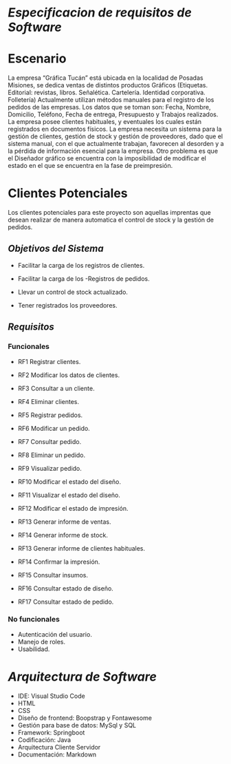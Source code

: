 # *_Especificacion de requisitos de Software_*
# Escenario
La empresa “Gráfica Tucán” está ubicada en la localidad de Posadas Misiones, se dedica ventas de distintos productos Gráficos (Etiquetas. Editorial: revistas, libros. Señalética. Cartelería. Identidad corporativa. Folletería)
Actualmente utilizan métodos manuales para el registro de los pedidos de las empresas. Los datos que se toman son: Fecha, Nombre, Domicilio, Teléfono, Fecha de entrega, Presupuesto y Trabajos realizados. La empresa posee clientes habituales, y eventuales los cuales están registrados en documentos físicos.
La empresa necesita un sistema para la gestión de clientes, gestión de stock y gestión de proveedores, dado que el sistema manual, con el que actualmente trabajan, favorecen al desorden y a la pérdida de información esencial para la empresa.
Otro problema es que el Diseñador gráfico se encuentra con la imposibilidad de modificar el estado en el que se encuentra en la fase de preimpresión.
# Clientes Potenciales
Los clientes potenciales para este proyecto son aquellas imprentas que desean realizar de manera automatica el control de stock  y la gestión de pedidos. 

## _Objetivos del Sistema_
- Facilitar la carga de los registros de clientes.

- Facilitar la carga de los -Registros de pedidos.

- Llevar un control de stock actualizado. 

- Tener registrados los proveedores.

## _Requisitos_ 
### Funcionales
- RF1		Registrar clientes.

- RF2		Modificar los datos de clientes.

- RF3		Consultar a un cliente.

- RF4		Eliminar clientes.

- RF5		Registrar pedidos.

- RF6		Modificar un pedido.

- RF7		Consultar pedido.

- RF8		Eliminar un pedido.

- RF9 	Visualizar pedido.

- RF10	Modificar el estado del diseño.

- RF11 	Visualizar el estado del diseño.

- RF12 	Modificar el estado de impresión.

- RF13 	Generar informe de ventas.

- RF14 	Generar informe de stock.

- RF13 	Generar informe de clientes habituales.

- RF14 	Confirmar la impresión.

- RF15 	Consultar insumos.

- RF16 	Consultar estado de diseño.

- RF17 	Consultar estado de pedido.

### No funcionales
- Autenticación del usuario.
- Manejo de roles.
- Usabilidad.


# *Arquitectura de Software*
 - IDE: Visual Studio Code 
 - HTML
 - CSS
 - Diseño de frontend: Boopstrap y Fontawesome
 - Gestión para base de datos: MySql y SQL
 - Framework: Springboot
 - Codificación: Java
 - Arquitectura Cliente Servidor
 - Documentación: Markdown
